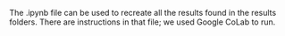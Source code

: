 The .ipynb file can be used to recreate all the results found in the results folders. There are instructions in that file; we used Google CoLab to run.
